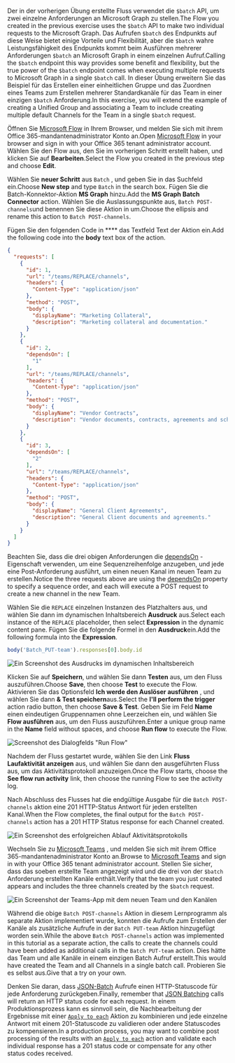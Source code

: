 <!-- markdownlint-disable MD002 MD041 -->

<span data-ttu-id="9627e-101">Der in der vorherigen Übung erstellte Fluss verwendet die `$batch` API, um zwei einzelne Anforderungen an Microsoft Graph zu stellen.</span><span class="sxs-lookup"><span data-stu-id="9627e-101">The Flow you created in the previous exercise uses the `$batch` API to make two individual requests to the Microsoft Graph.</span></span> <span data-ttu-id="9627e-102">Das Aufrufen `$batch` des Endpunkts auf diese Weise bietet einige Vorteile und Flexibilität, aber die `$batch` wahre Leistungsfähigkeit des Endpunkts kommt beim Ausführen mehrerer Anforderungen `$batch` an Microsoft Graph in einem einzelnen Aufruf.</span><span class="sxs-lookup"><span data-stu-id="9627e-102">Calling the `$batch` endpoint this way provides some benefit and flexibility, but the true power of the `$batch` endpoint comes when executing multiple requests to Microsoft Graph in a single `$batch` call.</span></span> <span data-ttu-id="9627e-103">In dieser Übung erweitern Sie das Beispiel für das Erstellen einer einheitlichen Gruppe und das Zuordnen eines Teams zum Erstellen mehrerer Standardkanäle für das Team in einer einzigen `$batch` Anforderung.</span><span class="sxs-lookup"><span data-stu-id="9627e-103">In this exercise, you will extend the example of creating a Unified Group and associating a Team to include creating multiple default Channels for the Team in a single `$batch` request.</span></span>

<span data-ttu-id="9627e-104">Öffnen Sie [Microsoft Flow](https://flow.microsoft.com) in Ihrem Browser, und melden Sie sich mit ihrem Office 365-mandantenadministrator Konto an.</span><span class="sxs-lookup"><span data-stu-id="9627e-104">Open [Microsoft Flow](https://flow.microsoft.com) in your browser and sign in with your Office 365 tenant administrator account.</span></span> <span data-ttu-id="9627e-105">Wählen Sie den Flow aus, den Sie im vorherigen Schritt erstellt haben, und klicken Sie auf **Bearbeiten**.</span><span class="sxs-lookup"><span data-stu-id="9627e-105">Select the Flow you created in the previous step and choose **Edit**.</span></span>

<span data-ttu-id="9627e-106">Wählen Sie **neuer Schritt** aus `Batch` , und geben Sie in das Suchfeld ein.</span><span class="sxs-lookup"><span data-stu-id="9627e-106">Choose **New step** and type `Batch` in the search box.</span></span> <span data-ttu-id="9627e-107">Fügen Sie die Batch-Konnektor-Aktion **MS Graph** hinzu.</span><span class="sxs-lookup"><span data-stu-id="9627e-107">Add the **MS Graph Batch Connector** action.</span></span> <span data-ttu-id="9627e-108">Wählen Sie die Auslassungspunkte aus, `Batch POST-channels`und benennen Sie diese Aktion in um.</span><span class="sxs-lookup"><span data-stu-id="9627e-108">Choose the ellipsis and rename this action to `Batch POST-channels`.</span></span>

<span data-ttu-id="9627e-109">Fügen Sie den folgenden Code in \*\*\*\* das Textfeld Text der Aktion ein.</span><span class="sxs-lookup"><span data-stu-id="9627e-109">Add the following code into the **body** text box of the action.</span></span>

```json
{
  "requests": [
    {
      "id": 1,
      "url": "/teams/REPLACE/channels",
      "headers": {
        "Content-Type": "application/json"
      },
      "method": "POST",
      "body": {
        "displayName": "Marketing Collateral",
        "description": "Marketing collateral and documentation."
      }
    },
    {
      "id": 2,
      "dependsOn": [
        "1"
      ],
      "url": "/teams/REPLACE/channels",
      "headers": {
        "Content-Type": "application/json"
      },
      "method": "POST",
      "body": {
        "displayName": "Vendor Contracts",
        "description": "Vendor documents, contracts, agreements and schedules."
      }
    },
    {
      "id": 3,
      "dependsOn": [
        "2"
      ],
      "url": "/teams/REPLACE/channels",
      "headers": {
        "Content-Type": "application/json"
      },
      "method": "POST",
      "body": {
        "displayName": "General Client Agreements",
        "description": "General Client documents and agreements."
      }
    }
  ]
}
```

<span data-ttu-id="9627e-110">Beachten Sie, dass die drei obigen Anforderungen die [dependsOn](https://docs.microsoft.com/graph/json-batching#sequencing-requests-with-the-dependson-property) -Eigenschaft verwenden, um eine Sequenzreihenfolge anzugeben, und jede eine Post-Anforderung ausführt, um einen neuen Kanal im neuen Team zu erstellen.</span><span class="sxs-lookup"><span data-stu-id="9627e-110">Notice the three requests above are using the [dependsOn](https://docs.microsoft.com/graph/json-batching#sequencing-requests-with-the-dependson-property) property to specify a sequence order, and each will execute a POST request to create a new channel in the new Team.</span></span>

<span data-ttu-id="9627e-111">Wählen Sie die `REPLACE` einzelnen Instanzen des Platzhalters aus, und wählen Sie dann im dynamischen Inhaltsbereich **Ausdruck** aus.</span><span class="sxs-lookup"><span data-stu-id="9627e-111">Select each instance of the `REPLACE` placeholder, then select **Expression** in the dynamic content pane.</span></span> <span data-ttu-id="9627e-112">Fügen Sie die folgende Formel in den **Ausdruck**ein.</span><span class="sxs-lookup"><span data-stu-id="9627e-112">Add the following formula into the **Expression**.</span></span>

```js
body('Batch_PUT-team').responses[0].body.id
```

![Ein Screenshot des Ausdrucks im dynamischen Inhaltsbereich](./images/flow-channel1.png)

<span data-ttu-id="9627e-114">Klicken Sie auf **Speichern**, und wählen Sie dann **Testen** aus, um den Fluss auszuführen.</span><span class="sxs-lookup"><span data-stu-id="9627e-114">Choose **Save**, then choose **Test** to execute the Flow.</span></span> <span data-ttu-id="9627e-115">Aktivieren Sie das Optionsfeld **Ich werde den Auslöser ausführen** , und wählen Sie dann **& Test speichern**aus.</span><span class="sxs-lookup"><span data-stu-id="9627e-115">Select the **I'll perform the trigger** action radio button, then choose **Save & Test**.</span></span> <span data-ttu-id="9627e-116">Geben Sie im Feld **Name** einen eindeutigen Gruppennamen ohne Leerzeichen ein, und wählen Sie **Flow ausführen** aus, um den Fluss auszuführen.</span><span class="sxs-lookup"><span data-stu-id="9627e-116">Enter a unique group name in the **Name** field without spaces, and choose **Run flow** to execute the Flow.</span></span>

![Screenshot des Dialogfelds "Run Flow"](./images/flow-channel3.png)

<span data-ttu-id="9627e-118">Nachdem der Fluss gestartet wurde, wählen Sie den Link **Fluss Laufaktivität anzeigen** aus, und wählen Sie dann den ausgeführten Fluss aus, um das Aktivitätsprotokoll anzuzeigen.</span><span class="sxs-lookup"><span data-stu-id="9627e-118">Once the Flow starts, choose the **See flow run activity** link, then choose the running Flow to see the activity log.</span></span>

<span data-ttu-id="9627e-119">Nach Abschluss des Flusses hat die endgültige Ausgabe für die `Batch POST-channels` aktion eine 201 HTTP-Status Antwort für jeden erstellten Kanal.</span><span class="sxs-lookup"><span data-stu-id="9627e-119">When the Flow completes, the final output for the `Batch POST-channels` action has a 201 HTTP Status response for each Channel created.</span></span>

![Ein Screenshot des erfolgreichen Ablauf Aktivitätsprotokolls](./images/flow-channel2.png)

<span data-ttu-id="9627e-121">Wechseln Sie zu [Microsoft Teams](https://teams.microsoft.com) , und melden Sie sich mit ihrem Office 365-mandantenadministrator Konto an.</span><span class="sxs-lookup"><span data-stu-id="9627e-121">Browse to [Microsoft Teams](https://teams.microsoft.com) and sign in with your Office 365 tenant administrator account.</span></span> <span data-ttu-id="9627e-122">Stellen Sie sicher, dass das soeben erstellte Team angezeigt wird und die drei von der `$batch` Anforderung erstellten Kanäle enthält.</span><span class="sxs-lookup"><span data-stu-id="9627e-122">Verify that the team you just created appears and includes the three channels created by the `$batch` request.</span></span>

![Ein Screenshot der Teams-App mit dem neuen Team und den Kanälen](./images/team-channels.png)

<span data-ttu-id="9627e-124">Während die obige `Batch POST-channels` Aktion in diesem Lernprogramm als separate Aktion implementiert wurde, konnten die Aufrufe zum Erstellen der Kanäle als zusätzliche Aufrufe in der `Batch PUT-team` Aktion hinzugefügt worden sein.</span><span class="sxs-lookup"><span data-stu-id="9627e-124">While the above `Batch POST-channels` action was implemented in this tutorial as a separate action, the calls to create the channels could have been added as additional calls in the `Batch PUT-team` action.</span></span> <span data-ttu-id="9627e-125">Dies hätte das Team und alle Kanäle in einem einzigen Batch Aufruf erstellt.</span><span class="sxs-lookup"><span data-stu-id="9627e-125">This would have created the Team and all Channels in a single batch call.</span></span> <span data-ttu-id="9627e-126">Probieren Sie es selbst aus.</span><span class="sxs-lookup"><span data-stu-id="9627e-126">Give that a try on your own.</span></span>

<span data-ttu-id="9627e-127">Denken Sie daran, dass [JSON-Batch](https://docs.microsoft.com/graph/json-batching) Aufrufe einen HTTP-Statuscode für jede Anforderung zurückgeben.</span><span class="sxs-lookup"><span data-stu-id="9627e-127">Finally, remember that [JSON Batching](https://docs.microsoft.com/graph/json-batching) calls will return an HTTP status code for each request.</span></span> <span data-ttu-id="9627e-128">In einem Produktionsprozess kann es sinnvoll sein, die Nachbearbeitung der Ergebnisse mit einer [`Apply to each`](https://docs.microsoft.com/flow/apply-to-each) Aktion zu kombinieren und jede einzelne Antwort mit einem 201-Statuscode zu validieren oder andere Statuscodes zu kompensieren.</span><span class="sxs-lookup"><span data-stu-id="9627e-128">In a production process, you may want to combine post processing of the results with an [`Apply to each`](https://docs.microsoft.com/flow/apply-to-each) action and validate each individual response has a 201 status code or compensate for any other status codes received.</span></span>